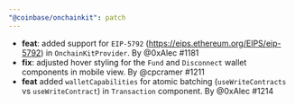 ```yaml
---
"@coinbase/onchainkit": patch
---
```


- **feat**: added support for `EIP-5792` (https://eips.ethereum.org/EIPS/eip-5792) in `OnchainKitProvider`. By @0xAlec #1181
- **fix**: adjusted hover styling for the `Fund` and `Disconnect` wallet components in mobile view. By @cpcramer #1211
- **feat** added `walletCapabilities` for atomic batching (`useWriteContracts` vs `useWriteContract`) in `Transaction` component. By @0xAlec #1214